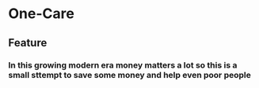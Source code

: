 # One-Care
## Feature
### In this growing modern era money matters a lot so this is a small sttempt to save some money and help even poor people
